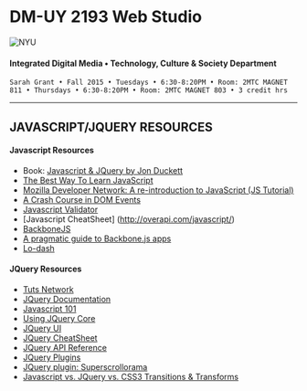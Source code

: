 # DM-UY 2193 Web Studio

![NYU](http://ws2.polishedsolid.com/de/nyu_soe_logo.png)
#### Integrated Digital Media • Technology, Culture & Society Department

    Sarah Grant • Fall 2015 • Tuesdays • 6:30-8:20PM • Room: 2MTC MAGNET 811 • Thursdays • 6:30-8:20PM • Room: 2MTC MAGNET 803 • 3 credit hrs

---

## JAVASCRIPT/JQUERY RESOURCES

#### Javascript Resources
* Book: [Javascript & JQuery by Jon Duckett](http://www.amazon.com/JavaScript-JQuery-Interactive-Front-End-Development/dp/1118531647)
* [The Best Way To Learn JavaScript](http://code.tutsplus.com/tutorials/the-best-way-to-learn-javascript--net-21954)
* [Mozilla Developer Network: A re-introduction to JavaScript (JS Tutorial)](https://developer.mozilla.org/en-US/docs/Web/JavaScript/A_re-introduction_to_JavaScript)
* [A Crash Course in DOM Events](http://bitovi.com/blog/2010/10/a-crash-course-in-how-dom-events-work.html)
* [Javascript Validator](http://www.jslint.com)
* [Javascript CheatSheet] (http://overapi.com/javascript/)
* [BackboneJS](http://backbonejs.org)
* [A pragmatic guide to Backbone.js apps](http://pragmatic-backbone.com)
* [Lo-dash](http://lodash.com)

#### JQuery Resources
* [Tuts Network](http://code.tutsplus.com/courses/30-days-to-learn-jquery)
* [JQuery Documentation](http://learn.jquery.com)
* [Javascript 101](http://learn.jquery.com/javascript-101)
* [Using JQuery Core](http://learn.jquery.com/using-jquery-core)
* [JQuery UI](https://jqueryui.com)
* [JQuery CheatSheet](http://oscarotero.com/jquery)
* [JQuery API Reference](http://api.jquery.com)
* [JQuery Plugins](http://plugins.jquery.com)
* [JQuery plugin: Superscrollorama](http://johnpolacek.github.io/superscrollorama)
* [Javascript vs. JQuery vs. CSS3 Transitions & Transforms](http://davidwalsh.name/css-js-animation)